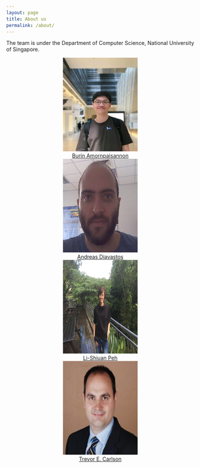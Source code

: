 ```yaml
---
layout: page
title: About us
permalink: /about/
---
```


The team is under the Department of Computer Science, National University of Singapore.

<div class="row">
  <div class="column"> 
    <center> 
      <img src="/images/amornpaisannon.jpg" width="200" height="250">
      <br>
      <a href="https://bamornpa.github.io/"> Burin Amornpaisannon </a>
    </center>
  </div>
  <div class="column"> 
    <center> 
      <img src="/images/diavastos.jpg" width="200" height="250"> 
      <br>
      <a href="https://www.linkedin.com/in/diavastos/"> Andreas Diavastos </a>
    </center> 
  </div>
</div>

<div class="row">
  <div class="column"> 
    <center> 
      <img src="/images/peh.jpg" width="200" height="250">
      <br>
      <a href="https://www.comp.nus.edu.sg/~peh/"> Li-Shiuan Peh </a>
    </center>
  </div>
  <div class="column"> 
    <center> 
      <img src="/images/carlson.jpg" width="200" height="250"> 
      <br>
      <a href="https://www.comp.nus.edu.sg/~tcarlson/"> Trevor E. Carlson </a>
    </center> 
  </div>
</div>

